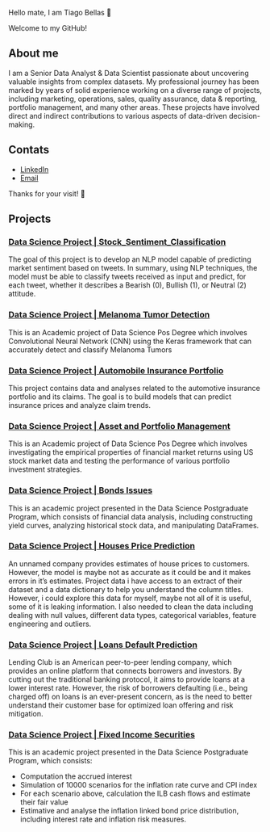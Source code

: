 Hello mate, I am Tiago Bellas 👋

Welcome to my GitHub!

## About me

I am a Senior Data Analyst & Data Scientist passionate about uncovering valuable insights from complex datasets. My professional journey has been marked by years of solid experience working on a diverse range of projects, including marketing, operations, sales, quality assurance, data & reporting, portfolio management, and many other areas. These projects have involved direct and indirect contributions to various aspects of data-driven decision-making.

## Contats

- [LinkedIn](https://www.linkedin.com/in/tiagobellas/)
- [Email](mailto:etrblund@gmail.com)

Thanks for your visit! 🚀

## Projects

### [Data Science Project | Stock_Sentiment_Classification](https://github.com/TiagoBellas/Data_Science_Project_Stock_Sentiment_Classification)
The goal of this project is to develop an NLP model capable of predicting market sentiment based on tweets. In summary, using NLP techniques, the model must be able to classify tweets received as input and predict, for each tweet, whether it describes a Bearish (0), Bullish (1), or Neutral (2) attitude.


### [Data Science Project | Melanoma Tumor Detection](https://github.com/TiagoBellas/Data_Science_Project_Melanoma_Tumor_Detection)
This is an Academic project of Data Science Pos Degree which involves Convolutional Neural Network (CNN) using the Keras framework that can accurately detect and classify Melanoma Tumors


### [Data Science Project | Automobile Insurance Portfolio](https://github.com/TiagoBellas/Insurance-Price-Predict)
This project contains data and analyses related to the automotive insurance portfolio and its claims. The goal is to build models that can predict insurance prices and analyze claim trends.



### [Data Science Project | Asset and Portfolio Management](https://github.com/TiagoBellas/Computational_Finance_for_Asset_and_Portfolio_Management)
This is an Academic project of Data Science Pos Degree which involves investigating the empirical properties of financial market returns using US stock market data and testing the performance of various portfolio investment strategies.



### [Data Science Project | Bonds Issues](https://github.com/TiagoBellas/Computational_Finance_for_Bonds_Issues)
This is an academic project presented in the Data Science Postgraduate Program, which consists of financial data analysis, including constructing yield curves, analyzing historical stock data, and manipulating DataFrames.



### [Data Science Project | Houses Price Prediction](https://github.com/TiagoBellas/Data_Science_Project_Houses_Price_Prediction)
An unnamed company provides estimates of house prices to customers. However, the model is maybe not as accurate as it could be and it makes errors in it’s estimates. Project data i have access to an extract of their dataset and a data dictionary to help you understand the column titles. However, i could explore this data for myself, maybe not all of it is useful, some of it is leaking information. I also needed to clean the data including dealing with null values, different data types, categorical variables, feature engineering and outliers.



### [Data Science Project | Loans Default Prediction](https://github.com/TiagoBellas/Data_Science_Project_Loans_Default_Prediction)
Lending Club is an American peer-to-peer lending company, which provides an online platform that connects borrowers and investors. By cutting out the traditional banking protocol, it aims to provide loans at a lower interest rate. However, the risk of borrowers defaulting (i.e., being charged off) on loans is an ever-present concern, as is the need to better understand their customer base for optimized loan offering and risk mitigation.



### [Data Science Project | Fixed Income Securities](https://github.com/TiagoBellas/Data_Science_Project_for_Fixed_Income)
This is an academic project presented in the Data Science Postgraduate Program, which consists:
- Computation the accrued interest
- Simulation of 10000 scenarios for the inflation rate curve and CPI index
- For each scenario above, calculation the ILB cash flows and estimate their fair value
- Estimative and analyse the inflation linked bond price distribution, including interest rate and inflation risk measures.
